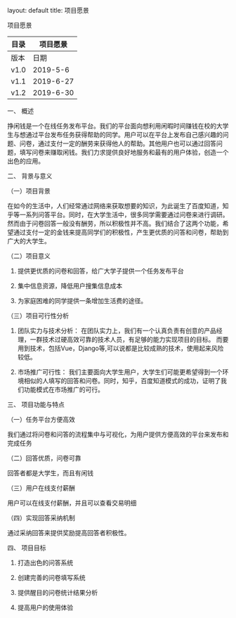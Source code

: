 layout: default
title: 项目愿景


项目愿景


|目录 |项目愿景|
|---|---|
|版本 	 |日期  |描述 	|作者  
|v1.0	 |2019-5-6 	 |模板 	|pachi|
|v1.1	|2019-6-27	 |完善 	 |Ray |
|v1.2 |2019-6-30  |完善2  |smiletomisery|

一、 概述

挣闲钱是一个在线任务发布平台。我们的平台面向想利用闲暇时间赚钱在校的大学生与想通过平台发布任务获得帮助的同学。用户可以在平台上发布自己感兴趣的问题、问卷，通过支付一定的酬劳来获得他人的帮助。其他用户也可以通过回答问题，填写问卷来赚取闲钱。我们力求提供良好地服务和最有的用户体验，创造一个出色的应用。


二、 背景与意义

（一）项目背景

在如今的生活中，人们经常通过网络来获取想要的知识，为此诞生了百度知道，知乎等一系列问答平台。同时，在大学生活中，很多同学需要通过问卷来进行调研。然而由于问卷回答一般没有酬劳，所以积极性并不高。我们结合了这两个功能，希望通过支付一定的金钱来提高同学们的积极性，产生更优质的问答和问卷，帮助到广大的大学生。

（二）项目意义

1. 提供更优质的问卷和回答，给广大学子提供一个任务发布平台

2. 集中信息资源，降低用户搜集信息成本

3. 为家庭困难的同学提供一条增加生活费的途径。

（三）项目可行性分析

1. 团队实力与技术分析：
在团队实力上，我们有一个认真负责有创意的产品经理，一群技术过硬高效可靠的技术人员，有足够的能力实现项目的目标。
而要用到技术，包括Vue，Django等,可以说都是比较成熟的技术，使用起来风险较低。

2. 市场推广可行性：
我们主要面向大学生用户，大学生们可能更希望得到一个环境相似的人填写的回答和问卷。同时，知乎，百度知道模式的成功，证明了我们功能模式在市场推广的可行。


三、 项目功能与特点

（一）任务平台方便高效

我们通过将问卷和问答的流程集中与可视化，为用户提供方便高效的平台来发布和完成任务

（二）回答优质，问卷可靠

回答者都是大学生，而且有闲钱

（三）用户在线支付薪酬

用户可以在线支付薪酬，并且可以查看交易明细

（四）实现回答采纳机制

通过采纳回答来提供奖励提高回答者积极性。



四、 项目目标

1. 打造出色的问答系统

2. 创建完善的问卷填写系统

3. 提供醒目的问卷统计结果分析

4. 提高用户的使用体验








